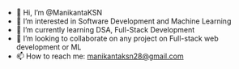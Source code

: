 - 👋 Hi, I’m @ManikantaKSN
- 👀 I’m interested in Software Development and Machine Learning
- 🌱 I’m currently learning DSA, Full-Stack Development
- 💞️ I’m looking to collaborate on any project on Full-stack web development or ML
- 📫 How to reach me: manikantaksn28@gmail.com
<!---
ManikantaKSN/ManikantaKSN is a ✨ special ✨ repository because its `README.md` (this file) appears on your GitHub profile.
You can click the Preview link to take a look at your changes.
--->
